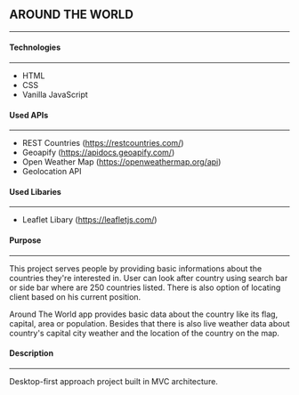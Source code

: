 ## AROUND THE WORLD

---

#### Technologies

---

- HTML
- CSS
- Vanilla JavaScript

#### Used APIs

---

- REST Countries (https://restcountries.com/)
- Geoapify (https://apidocs.geoapify.com/)
- Open Weather Map (https://openweathermap.org/api)
- Geolocation API

#### Used Libaries

---

- Leaflet Libary (https://leafletjs.com/)

#### Purpose

---

This project serves people by providing basic informations about the countries they're interested in.
User can look after country using search bar or side bar where are 250 countries listed. There is also
option of locating client based on his current position.

Around The World app provides basic data about the country like its flag, capital, area or population.
Besides that there is also live weather data about country's capital city weather and the location
of the country on the map.

#### Description

---

Desktop-first approach project built in MVC architecture.
